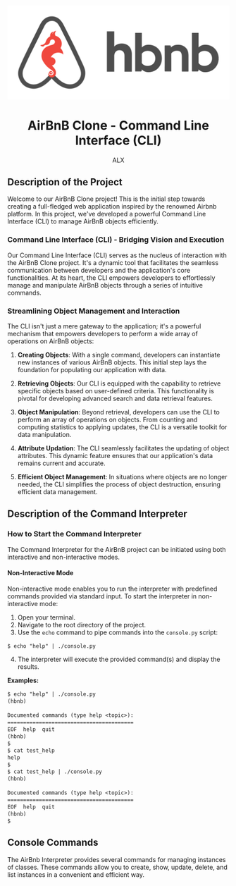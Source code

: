 <p align="center">
  <img src="https://github.com/4bd3ss4m4d/AirBnB_clone/blob/main/media/airbnb_project.png" alt="hbnb logo">
</p>

<h1 align="center">AirBnB Clone - Command Line Interface (CLI)</h1>
<p align="center">ALX</p>

## Description of the Project

Welcome to our AirBnB Clone project! This is the initial step towards creating a full-fledged web application inspired by the renowned Airbnb platform. In this project, we've developed a powerful Command Line Interface (CLI) to manage AirBnB objects efficiently.

### Command Line Interface (CLI) - Bridging Vision and Execution

Our Command Line Interface (CLI) serves as the nucleus of interaction with the AirBnB Clone project. It's a dynamic tool that facilitates the seamless communication between developers and the application's core functionalities. At its heart, the CLI empowers developers to effortlessly manage and manipulate AirBnB objects through a series of intuitive commands.

### Streamlining Object Management and Interaction

The CLI isn't just a mere gateway to the application; it's a powerful mechanism that empowers developers to perform a wide array of operations on AirBnB objects:

1. **Creating Objects**: With a single command, developers can instantiate new instances of various AirBnB objects. This initial step lays the foundation for populating our application with data.

2. **Retrieving Objects**: Our CLI is equipped with the capability to retrieve specific objects based on user-defined criteria. This functionality is pivotal for developing advanced search and data retrieval features.

3. **Object Manipulation**: Beyond retrieval, developers can use the CLI to perform an array of operations on objects. From counting and computing statistics to applying updates, the CLI is a versatile toolkit for data manipulation.

4. **Attribute Updation**: The CLI seamlessly facilitates the updating of object attributes. This dynamic feature ensures that our application's data remains current and accurate.

5. **Efficient Object Management**: In situations where objects are no longer needed, the CLI simplifies the process of object destruction, ensuring efficient data management.

## Description of the Command Interpreter

### How to Start the Command Interpreter

The Command Interpreter for the AirBnB project can be initiated using both interactive and non-interactive modes.

#### Non-Interactive Mode

Non-interactive mode enables you to run the interpreter with predefined commands provided via standard input. To start the interpreter in non-interactive mode:

1. Open your terminal.
2. Navigate to the root directory of the project.
3. Use the `echo` command to pipe commands into the `console.py` script:
```
$ echo "help" | ./console.py
```
4. The interpreter will execute the provided command(s) and display the results.

**Examples:**
```
$ echo "help" | ./console.py
(hbnb)

Documented commands (type help <topic>):
========================================
EOF  help  quit
(hbnb)
$
$ cat test_help
help
$
$ cat test_help | ./console.py
(hbnb)

Documented commands (type help <topic>):
========================================
EOF  help  quit
(hbnb)
$
```

## Console Commands

The AirBnb Interpreter provides several commands for managing instances of classes. These commands allow you to create, show, update, delete, and list instances in a convenient and efficient way.

